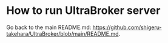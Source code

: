 # How to run UltraBroker server


Go back to the main README.md: https://github.com/shigeru-takehara/UltraBroker/blob/main/README.md.
